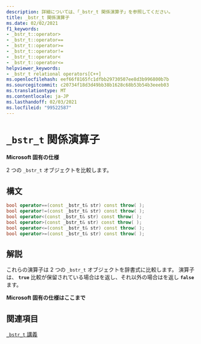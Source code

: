 ```yaml
---
description: 詳細については、「_bstr_t 関係演算子」を参照してください。
title: _bstr_t 関係演算子
ms.date: 02/02/2021
f1_keywords:
- _bstr_t::operator>
- _bstr_t::operator==
- _bstr_t::operator>=
- _bstr_t::operator!=
- _bstr_t::operator<
- _bstr_t::operator<=
helpviewer_keywords:
- _bstr_t relational operators[C++]
ms.openlocfilehash: eef66f8165fc1dfbb29730507ee8d3b996800b7b
ms.sourcegitcommit: c20734f18d3d49bb38b1628c68b53b54b3eeeb03
ms.translationtype: MT
ms.contentlocale: ja-JP
ms.lasthandoff: 02/03/2021
ms.locfileid: "99522587"
---
```

# <a name="_bstr_t-relational-operators"></a>`_bstr_t` 関係演算子

**Microsoft 固有の仕様**

2 つの `_bstr_t` オブジェクトを比較します。

## <a name="syntax"></a>構文

```cpp
bool operator==(const _bstr_t& str) const throw( );
bool operator!=(const _bstr_t& str) const throw( );
bool operator<(const _bstr_t& str) const throw( );
bool operator>(const _bstr_t& str) const throw( );
bool operator<=(const _bstr_t& str) const throw( );
bool operator>=(const _bstr_t& str) const throw( );
```

## <a name="remarks"></a>解説

これらの演算子は 2 つの `_bstr_t` オブジェクトを辞書式に比較します。 演算子は、 **`true`** 比較が保留されている場合はを返し、それ以外の場合はを返し **`false`** ます。

**Microsoft 固有の仕様はここまで**

## <a name="see-also"></a>関連項目

[`_bstr_t` 講義](../cpp/bstr-t-class.md)
